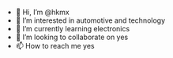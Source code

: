 - 👋 Hi, I’m @hkmx
- 👀 I’m interested in automotive and technology
- 🌱 I’m currently learning electronics
- 💞️ I’m looking to collaborate on yes
- 📫 How to reach me yes

<!---
hkmx/hkmx is a ✨ special ✨ repository because its `README.md` (this file) appears on your GitHub profile.
You can click the Preview link to take a look at your changes.
--->
